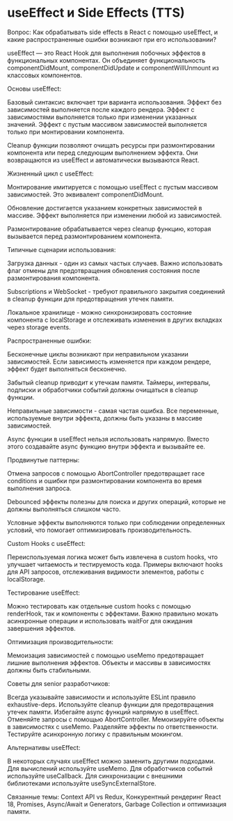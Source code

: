 # useEffect и Side Effects (TTS)

Вопрос: Как обрабатывать side effects в React с помощью useEffect, и какие распространенные ошибки возникают при его использовании?

useEffect — это React Hook для выполнения побочных эффектов в функциональных компонентах. Он объединяет функциональность componentDidMount, componentDidUpdate и componentWillUnmount из классовых компонентов.

Основы useEffect:

Базовый синтаксис включает три варианта использования. Эффект без зависимостей выполняется после каждого рендера. Эффект с зависимостями выполняется только при изменении указанных значений. Эффект с пустым массивом зависимостей выполняется только при монтировании компонента.

Cleanup функции позволяют очищать ресурсы при размонтировании компонента или перед следующим выполнением эффекта. Они возвращаются из useEffect и автоматически вызываются React.

Жизненный цикл с useEffect:

Монтирование имитируется с помощью useEffect с пустым массивом зависимостей. Это эквивалент componentDidMount.

Обновление достигается указанием конкретных зависимостей в массиве. Эффект выполняется при изменении любой из зависимостей.

Размонтирование обрабатывается через cleanup функцию, которая вызывается перед размонтированием компонента.

Типичные сценарии использования:

Загрузка данных - один из самых частых случаев. Важно использовать флаг отмены для предотвращения обновления состояния после размонтирования компонента.

Subscriptions и WebSocket - требуют правильного закрытия соединений в cleanup функции для предотвращения утечек памяти.

Локальное хранилище - можно синхронизировать состояние компонента с localStorage и отслеживать изменения в других вкладках через storage events.

Распространенные ошибки:

Бесконечные циклы возникают при неправильном указании зависимостей. Если зависимость изменяется при каждом рендере, эффект будет выполняться бесконечно.

Забытый cleanup приводит к утечкам памяти. Таймеры, интервалы, подписки и обработчики событий должны очищаться в cleanup функции.

Неправильные зависимости - самая частая ошибка. Все переменные, используемые внутри эффекта, должны быть указаны в массиве зависимостей.

Async функции в useEffect нельзя использовать напрямую. Вместо этого создавайте async функцию внутри эффекта и вызывайте ее.

Продвинутые паттерны:

Отмена запросов с помощью AbortController предотвращает race conditions и ошибки при размонтировании компонента во время выполнения запроса.

Debounced эффекты полезны для поиска и других операций, которые не должны выполняться слишком часто.

Условные эффекты выполняются только при соблюдении определенных условий, что помогает оптимизировать производительность.

Custom Hooks с useEffect:

Переиспользуемая логика может быть извлечена в custom hooks, что улучшает читаемость и тестируемость кода. Примеры включают hooks для API запросов, отслеживания видимости элементов, работы с localStorage.

Тестирование useEffect:

Можно тестировать как отдельные custom hooks с помощью renderHook, так и компоненты с эффектами. Важно правильно мокать асинхронные операции и использовать waitFor для ожидания завершения эффектов.

Оптимизация производительности:

Мемоизация зависимостей с помощью useMemo предотвращает лишние выполнения эффектов. Объекты и массивы в зависимостях должны быть стабильными.

Советы для senior разработчиков:

Всегда указывайте зависимости и используйте ESLint правило exhaustive-deps. Используйте cleanup функции для предотвращения утечек памяти. Избегайте async функций напрямую в useEffect. Отменяйте запросы с помощью AbortController. Мемоизируйте объекты в зависимостях с useMemo. Разделяйте эффекты по ответственности. Тестируйте асинхронную логику с правильным мокингом.

Альтернативы useEffect:

В некоторых случаях useEffect можно заменить другими подходами. Для вычислений используйте useMemo. Для обработчиков событий используйте useCallback. Для синхронизации с внешними библиотеками используйте useSyncExternalStore.

Связанные темы: Context API vs Redux, Конкурентный рендеринг React 18, Promises, Async/Await и Generators, Garbage Collection и оптимизация памяти.
